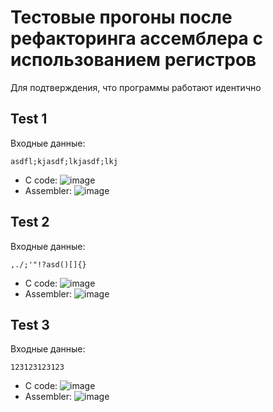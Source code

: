 # Тестовые прогоны после рефакторинга ассемблера с использованием регистров
Для подтверждения, что программы работают идентично

## Test 1
Входные данные:
```
asdfl;kjasdf;lkjasdf;lkj
```
* C code: ![image](https://user-images.githubusercontent.com/58052549/201476481-dd48d7f9-3d33-46ba-bc98-8316b7ea5f1e.png)
* Assembler: ![image](https://user-images.githubusercontent.com/58052549/201476433-40b7f5ba-12db-4de0-b935-cea836a4e2a0.png)


## Test 2
Входные данные:
```
,./;'"!?asd()[]{}
```
* C code:  ![image](https://user-images.githubusercontent.com/58052549/201476493-6c249deb-a800-4816-bc56-02976ba6faf2.png)
* Assembler:  ![image](https://user-images.githubusercontent.com/58052549/201476452-70414a96-8de0-4c84-b6dc-c5a3a206f37b.png)


## Test 3
Входные данные:
```
123123123123
```
* C code: ![image](https://user-images.githubusercontent.com/58052549/201476502-5ad9dd18-63f2-4789-b620-64f938167156.png)
* Assembler: ![image](https://user-images.githubusercontent.com/58052549/201476468-e707ee49-4d47-4eb6-a238-7bd93ebd6555.png)
